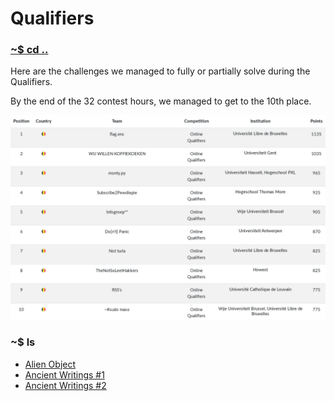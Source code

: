 # Qualifiers

### [~$ cd ..](../)

Here are the challenges we managed to fully or partially solve during the Qualifiers.

By the end of the 32 contest hours, we managed to get to the 10th place.

![scoreboard](assets/scoreboard.png)

### ~$ ls

* [Alien Object](./alien_object/)
* [Ancient Writings #1](./ancient_writings_1/)
* [Ancient Writings #2](./ancient_writings_2/)
